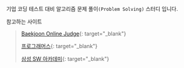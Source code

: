 기업 코딩 테스트 대비 알고리즘 문제 풀이`(Problem Solving)` 스터디 입니다.

참고하는 사이트

> [Baekjoon Online Judge](https://www.acmicpc.net/){: target="_blank"}
>
> [프로그래머스](https://programmers.co.kr/){: target="_blank"}
>
> [삼성 SW 아카데미](https://swexpertacademy.com/){: target="_blank"}




